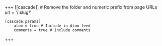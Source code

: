 +++
[[cascade]]
	# Remove the folder and numeric prefix from page URLs
	url = '/:slug/'

	[cascade.params]
		atom = true # Include in Atom feed
		comments = true # Include comments
+++
